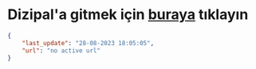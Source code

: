 # Dizipal'a gitmek için [buraya](None) tıklayın
        
```json
{
    "last_update": "28-08-2023 18:05:05",
    "url": "no active url"
}
```